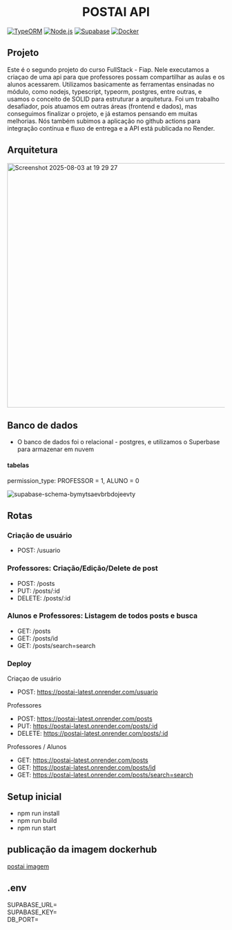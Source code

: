 <h1 align="center"> POSTAI API </h1>

[![TypeORM](https://img.shields.io/badge/TypeORM-FF0000?style=for-the-badge&logo=typeorm&logoColor=white)](https://typeorm.io/)
[![Node.js](https://img.shields.io/badge/Node.js-339933?style=for-the-badge&logo=nodedotjs&logoColor=white)](https://nodejs.org/)
[![Supabase](https://img.shields.io/badge/Supabase-3ECF8E?style=for-the-badge&logo=supabase&logoColor=white)](https://supabase.io/)
[![Docker](https://img.shields.io/badge/Docker-2496ED?style=for-the-badge&logo=docker&logoColor=white)](https://docker.com/)

## Projeto

Este é o segundo projeto do curso FullStack - Fiap. Nele executamos a criaçao de uma api para que professores possam compartilhar as aulas e os alunos acessarem. Utilizamos basicamente as ferramentas ensinadas no módulo, como nodejs, typescript, typeorm, postgres, entre outras, e usamos o conceito de SOLID para estruturar a arquitetura. Foi um trabalho desafiador, pois atuamos em outras áreas (frontend e dados), mas conseguimos finalizar o projeto, e já estamos pensando em muitas melhorias. Nós também subimos a aplicação no github actions para integração contínua e fluxo de entrega e a API está publicada no Render. 

## Arquitetura
<img width="1026" height="566" alt="Screenshot 2025-08-03 at 19 29 27" src="https://github.com/user-attachments/assets/592bca11-1180-4b55-b17b-42cdab24d25b" />

## Banco de dados

- O banco de dados foi o relacional - postgres, e utilizamos o Superbase para armazenar em nuvem

#### tabelas

permission_type: PROFESSOR = 1, ALUNO = 0

![supabase-schema-bymytsaevbrbdojeevty](https://github.com/user-attachments/assets/7924ab92-20ca-4477-915a-1754c48f79f6)

## Rotas

### Criação de usuário
- POST: /usuario

### Professores: Criação/Edição/Delete de post
- POST: /posts
- PUT: /posts/:id
- DELETE: /posts/:id

### Alunos e Professores: Listagem de todos posts e busca
- GET: /posts
- GET: /posts/id
- GET: /posts/search=search

### Deploy

Criaçao de usuário
- POST: https://postai-latest.onrender.com/usuario

Professores
- POST: https://postai-latest.onrender.com/posts
- PUT: https://postai-latest.onrender.com/posts/:id
- DELETE: https://postai-latest.onrender.com/posts/:id

Professores / Alunos
- GET: https://postai-latest.onrender.com/posts
- GET: https://postai-latest.onrender.com/posts/id
- GET: https://postai-latest.onrender.com/posts/search=search

## Setup inicial

- npm run install
- npm run build
- npm run start

## publicação da imagem dockerhub

[postai imagem](https://hub.docker.com/repository/docker/cilolata/postai/general)

## .env
SUPABASE_URL=
<br>
SUPABASE_KEY=
<br>
DB_PORT=









